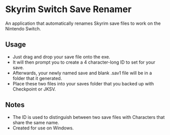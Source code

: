# Skyrim Switch Save Renamer

An application that automatically renames Skyrim save files to work on the Nintendo Switch.

## Usage

* Just drag and drop your save file onto the exe.
* It will then prompt you to create a 4 character-long ID to set for your save.
* Afterwards, your newly named save and blank .sav1 file will be in a folder that it generated.
* Place these two files into your saves folder that you backed up with Checkpoint or JKSV.

## Notes

* The ID is used to distinguish between two save files with Characters that share the same name.
* Created for use on Windows.